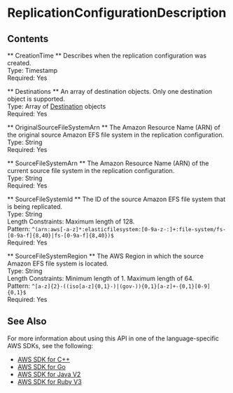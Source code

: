 # ReplicationConfigurationDescription<a name="API_ReplicationConfigurationDescription"></a>

## Contents<a name="API_ReplicationConfigurationDescription_Contents"></a>

 ** CreationTime **   <a name="efs-Type-ReplicationConfigurationDescription-CreationTime"></a>
Describes when the replication configuration was created\.  
Type: Timestamp  
Required: Yes

 ** Destinations **   <a name="efs-Type-ReplicationConfigurationDescription-Destinations"></a>
An array of destination objects\. Only one destination object is supported\.  
Type: Array of [Destination](API_Destination.md) objects  
Required: Yes

 ** OriginalSourceFileSystemArn **   <a name="efs-Type-ReplicationConfigurationDescription-OriginalSourceFileSystemArn"></a>
The Amazon Resource Name \(ARN\) of the original source Amazon EFS file system in the replication configuration\.  
Type: String  
Required: Yes

 ** SourceFileSystemArn **   <a name="efs-Type-ReplicationConfigurationDescription-SourceFileSystemArn"></a>
The Amazon Resource Name \(ARN\) of the current source file system in the replication configuration\.  
Type: String  
Required: Yes

 ** SourceFileSystemId **   <a name="efs-Type-ReplicationConfigurationDescription-SourceFileSystemId"></a>
The ID of the source Amazon EFS file system that is being replicated\.  
Type: String  
Length Constraints: Maximum length of 128\.  
Pattern: `^(arn:aws[-a-z]*:elasticfilesystem:[0-9a-z-:]+:file-system/fs-[0-9a-f]{8,40}|fs-[0-9a-f]{8,40})$`   
Required: Yes

 ** SourceFileSystemRegion **   <a name="efs-Type-ReplicationConfigurationDescription-SourceFileSystemRegion"></a>
The AWS Region in which the source Amazon EFS file system is located\.  
Type: String  
Length Constraints: Minimum length of 1\. Maximum length of 64\.  
Pattern: `^[a-z]{2}-((iso[a-z]{0,1}-)|(gov-)){0,1}[a-z]+-{0,1}[0-9]{0,1}$`   
Required: Yes

## See Also<a name="API_ReplicationConfigurationDescription_SeeAlso"></a>

For more information about using this API in one of the language\-specific AWS SDKs, see the following:
+  [AWS SDK for C\+\+](https://docs.aws.amazon.com/goto/SdkForCpp/elasticfilesystem-2015-02-01/ReplicationConfigurationDescription) 
+  [AWS SDK for Go](https://docs.aws.amazon.com/goto/SdkForGoV1/elasticfilesystem-2015-02-01/ReplicationConfigurationDescription) 
+  [AWS SDK for Java V2](https://docs.aws.amazon.com/goto/SdkForJavaV2/elasticfilesystem-2015-02-01/ReplicationConfigurationDescription) 
+  [AWS SDK for Ruby V3](https://docs.aws.amazon.com/goto/SdkForRubyV3/elasticfilesystem-2015-02-01/ReplicationConfigurationDescription) 